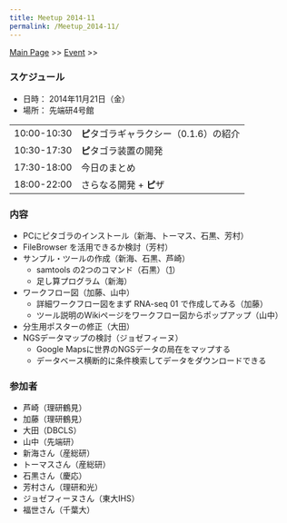 ```yaml
---
title: Meetup 2014-11
permalink: /Meetup_2014-11/
---
```


[Main Page](/Main_Page "wikilink") &gt;&gt; [Event](/Event "wikilink") &gt;&gt;

### スケジュール

-   日時： 2014年11月21日（金）
-   場所： 先端研4号館

|             |                                         |
|-------------|-----------------------------------------|
| 10:00-10:30 | **ピ**タゴラギャラクシー（0.1.6）の紹介 |
| 10:30-17:30 | **ピ**タゴラ装置の開発                  |
| 17:30-18:00 | 今日のまとめ                            |
| 18:00-22:00 | さらなる開発 + **ピ**ザ                 |

### 内容

-   PCにピタゴラのインストール（新海、トーマス、石黒、芳村）
-   FileBrowser を活用できるか検討（芳村）
-   サンプル・ツールの作成（新海、石黒、芦崎）
    -   samtools の2つのコマンド（石黒）（[1](https://testtoolshed.g2.bx.psu.edu/repository?repository_id=7898c0e329e9dcb5)）
    -   足し算プログラム（新海）
-   ワークフロー図（加藤、山中）
    -   詳細ワークフロー図をまず RNA-seq 01 で作成してみる（加藤）
    -   ツール説明のWikiページをワークフロー図からポップアップ（山中）
-   分生用ポスターの修正（大田）
-   NGSデータマップの検討（ジョゼフィーヌ）
    -   Google Mapsに世界のNGSデータの局在をマップする
    -   データベース横断的に条件検索してデータをダウンロードできる

### 参加者

-   芦崎（理研鶴見）
-   加藤（理研鶴見）
-   大田（DBCLS）
-   山中（先端研）
-   新海さん（産総研）
-   トーマスさん（産総研）
-   石黒さん（慶応）
-   芳村さん（理研和光）
-   ジョゼフィーヌさん（東大IHS）
-   福世さん（千葉大）

